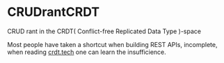 # CRUDrantCRDT
CRUD rant in the CRDT( Conflict-free Replicated Data Type )-space

Most people have taken a shortcut when building REST APIs, incomplete, when reading [crdt.tech](https://crdt.tech) one can learn the insufficience.
